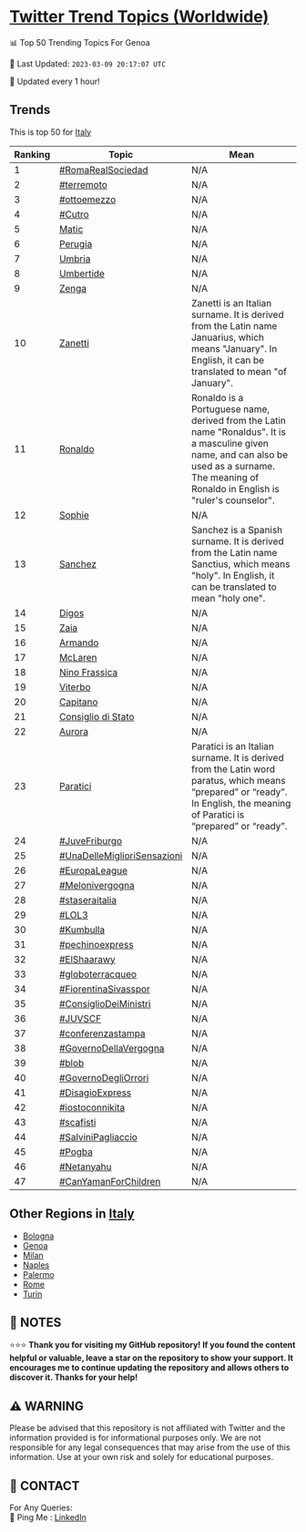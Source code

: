 [Twitter Trend Topics (Worldwide)](https://github.com/ErcinDedeoglu/Twitter-Trend-Topics)
==========


📊 Top 50 Trending Topics For Genoa

📆 Last Updated: `2023-03-09 20:17:07 UTC`

🔧 Updated every 1 hour!


## Trends

This is top 50 for [Italy](</Italy>)

| Ranking | Topic | Mean |
| ------- | ------------ | ------------ |
| 1 | [#RomaRealSociedad](http://twitter.com/search?q=%23RomaRealSociedad) | N/A |
| 2 | [#terremoto](http://twitter.com/search?q=%23terremoto) | N/A |
| 3 | [#ottoemezzo](http://twitter.com/search?q=%23ottoemezzo) | N/A |
| 4 | [#Cutro](http://twitter.com/search?q=%23Cutro) | N/A |
| 5 | [Matic](http://twitter.com/search?q=Matic) | N/A |
| 6 | [Perugia](http://twitter.com/search?q=Perugia) | N/A |
| 7 | [Umbria](http://twitter.com/search?q=Umbria) | N/A |
| 8 | [Umbertide](http://twitter.com/search?q=Umbertide) | N/A |
| 9 | [Zenga](http://twitter.com/search?q=Zenga) | N/A |
| 10 | [Zanetti](http://twitter.com/search?q=Zanetti) | Zanetti is an Italian surname. It is derived from the Latin name Januarius, which means "January". In English, it can be translated to mean "of January". |
| 11 | [Ronaldo](http://twitter.com/search?q=Ronaldo) | Ronaldo is a Portuguese name, derived from the Latin name "Ronaldus". It is a masculine given name, and can also be used as a surname. The meaning of Ronaldo in English is "ruler's counselor". |
| 12 | [Sophie](http://twitter.com/search?q=Sophie) | N/A |
| 13 | [Sanchez](http://twitter.com/search?q=Sanchez) | Sanchez is a Spanish surname. It is derived from the Latin name Sanctius, which means "holy". In English, it can be translated to mean "holy one". |
| 14 | [Digos](http://twitter.com/search?q=Digos) | N/A |
| 15 | [Zaia](http://twitter.com/search?q=Zaia) | N/A |
| 16 | [Armando](http://twitter.com/search?q=Armando) | N/A |
| 17 | [McLaren](http://twitter.com/search?q=McLaren) | N/A |
| 18 | [Nino Frassica](http://twitter.com/search?q=Nino+Frassica) | N/A |
| 19 | [Viterbo](http://twitter.com/search?q=Viterbo) | N/A |
| 20 | [Capitano](http://twitter.com/search?q=Capitano) | N/A |
| 21 | [Consiglio di Stato](http://twitter.com/search?q=Consiglio+di+Stato) | N/A |
| 22 | [Aurora](http://twitter.com/search?q=Aurora) | N/A |
| 23 | [Paratici](http://twitter.com/search?q=Paratici) | Paratici is an Italian surname. It is derived from the Latin word paratus, which means “prepared” or “ready”. In English, the meaning of Paratici is “prepared” or “ready”. |
| 24 | [#JuveFriburgo](http://twitter.com/search?q=%23JuveFriburgo) | N/A |
| 25 | [#UnaDelleMiglioriSensazioni](http://twitter.com/search?q=%23UnaDelleMiglioriSensazioni) | N/A |
| 26 | [#EuropaLeague](http://twitter.com/search?q=%23EuropaLeague) | N/A |
| 27 | [#Melonivergogna](http://twitter.com/search?q=%23Melonivergogna) | N/A |
| 28 | [#staseraitalia](http://twitter.com/search?q=%23staseraitalia) | N/A |
| 29 | [#LOL3](http://twitter.com/search?q=%23LOL3) | N/A |
| 30 | [#Kumbulla](http://twitter.com/search?q=%23Kumbulla) | N/A |
| 31 | [#pechinoexpress](http://twitter.com/search?q=%23pechinoexpress) | N/A |
| 32 | [#ElShaarawy](http://twitter.com/search?q=%23ElShaarawy) | N/A |
| 33 | [#globoterracqueo](http://twitter.com/search?q=%23globoterracqueo) | N/A |
| 34 | [#FiorentinaSivasspor](http://twitter.com/search?q=%23FiorentinaSivasspor) | N/A |
| 35 | [#ConsiglioDeiMinistri](http://twitter.com/search?q=%23ConsiglioDeiMinistri) | N/A |
| 36 | [#JUVSCF](http://twitter.com/search?q=%23JUVSCF) | N/A |
| 37 | [#conferenzastampa](http://twitter.com/search?q=%23conferenzastampa) | N/A |
| 38 | [#GovernoDellaVergogna](http://twitter.com/search?q=%23GovernoDellaVergogna) | N/A |
| 39 | [#blob](http://twitter.com/search?q=%23blob) | N/A |
| 40 | [#GovernoDegliOrrori](http://twitter.com/search?q=%23GovernoDegliOrrori) | N/A |
| 41 | [#DisagioExpress](http://twitter.com/search?q=%23DisagioExpress) | N/A |
| 42 | [#iostoconnikita](http://twitter.com/search?q=%23iostoconnikita) | N/A |
| 43 | [#scafisti](http://twitter.com/search?q=%23scafisti) | N/A |
| 44 | [#SalviniPagliaccio](http://twitter.com/search?q=%23SalviniPagliaccio) | N/A |
| 45 | [#Pogba](http://twitter.com/search?q=%23Pogba) | N/A |
| 46 | [#Netanyahu](http://twitter.com/search?q=%23Netanyahu) | N/A |
| 47 | [#CanYamanForChildren](http://twitter.com/search?q=%23CanYamanForChildren) | N/A |



## Other Regions in [Italy](</Italy>)

* [Bologna](</Italy/Bologna.md>)
* [Genoa](</Italy/Genoa.md>)
* [Milan](</Italy/Milan.md>)
* [Naples](</Italy/Naples.md>)
* [Palermo](</Italy/Palermo.md>)
* [Rome](</Italy/Rome.md>)
* [Turin](</Italy/Turin.md>)



## 📝 NOTES

⭐⭐⭐ **Thank you for visiting my GitHub repository! If you found the content helpful or valuable, leave a star on the repository to show your support. It encourages me to continue updating the repository and allows others to discover it. Thanks for your help!**


## ⚠️ WARNING

Please be advised that this repository is not affiliated with Twitter and the information provided is for informational purposes only. We are not responsible for any legal consequences that may arise from the use of this information. Use at your own risk and solely for educational purposes.


## 📨 CONTACT

 For Any Queries:  
            🏓 Ping Me : [LinkedIn](https://www.linkedin.com/in/ercindedeoglu/)

